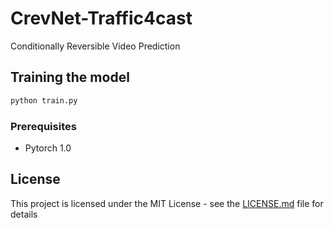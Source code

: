 # CrevNet-Traffic4cast

Conditionally Reversible Video Prediction 

## Training the model

```python
python train.py
```

### Prerequisites

- Pytorch 1.0

## License

This project is licensed under the MIT License - see the [LICENSE.md](LICENSE.md) file for details
